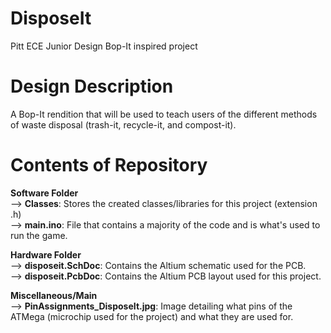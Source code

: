 # DisposeIt
Pitt ECE Junior Design Bop-It inspired project

# Design Description
A Bop-It rendition that will be used to teach users of the different methods of waste disposal (trash-it, recycle-it, and compost-it).

# Contents of Repository

**Software Folder** <br /> 
    --> **Classes**: Stores the created classes/libraries for this project (extension .h) <br />
    --> **main.ino**: File that contains a majority of the code and is what's used to run the game. <br />

**Hardware Folder**  <br />
    --> **disposeit.SchDoc**: Contains the Altium schematic used for the PCB.<br />
    --> **disposeit.PcbDoc**: Contains the Altium PCB layout used for this project.<br />
    
**Miscellaneous/Main** <br />
    --> **PinAssignments_DisposeIt.jpg**: Image detailing what pins of the ATMega (microchip used for the project) and what they are used for. 

